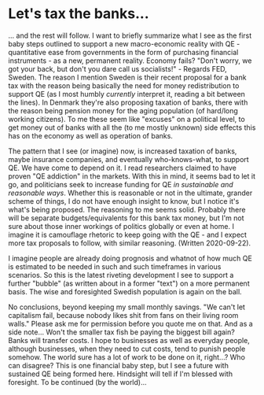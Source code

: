 # Let's tax the banks...

... and the rest will follow. I want to briefly summarize what I see as the first baby steps outlined to support a new macro-economic reality
with QE - quantitative ease from governments in the form of purchasing financial instruments - as a new, permanent reality. Economy fails?
"Don't worry, we got your back, but don't you dare call us socialists!" - Regards FED, Sweden. The reason I mention Sweden is their recent 
proposal for a bank
tax with the reason being basically the need for money redistribution to support QE (as I most humbly _currently_ interpret it, reading a bit
between the lines). In Denmark they're
also proposing taxation of banks, there with the reason being pension money for the aging population (of hard/long working citizens). To me these
seem like "excuses" on a political level, to get money out of banks with all the (to me mostly unknown) side effects this has on the economy
as well as operation of banks.


The pattern that I see (or imagine) now, is increased taxation of banks, maybe insurance companies, and eventually who-knows-what, to support QE.
We have come to depend on it. I read researchers claimed to have proven "QE addiction" in the markets.
 With this in mind, it seems bad to let it go, and politicians
seek to increase funding for QE _in sustainable and reasonable ways_. Whether this is reasonable or not in the ultimate, grander scheme of things,
I do not have enough insight to know, but I notice it's what's being proposed. The reasoning to me seems solid. Probably there will be separate
budgets/equivalents for this bank tax money, but I'm not sure about those inner workings of politics globally or even at home. I imagine it is
camouflage 
rhetoric to keep going with the QE - and I expect more tax proposals to follow, with similar reasoning. (Written 2020-09-22).


I imagine people are already doing prognosis and whatnot of how much QE is estimated to be needed in such and such timeframes in various 
scenarios. So this is the latest riveting development I see to support a further "bubble" (as written about in a former "text") on a more permanent
basis. The wise and foresighted Swedish population is again on the ball.


No conclusions, beyond keeping my small monthly savings. "We can't let capitalism fail, because nobody likes shit from fans on their living room walls."
Please ask me for permission before you quote me on that. And as a side note... Won't the smaller tax fish be paying the biggest bill again? Banks
will transfer costs. I hope to businesses as well as everyday people, although businesses,
when they need to cut costs, tend to punish people somehow. The world sure has a lot of work to be done on it, right...? Who can disagree?
This is one
financial baby step, but I see a future with sustained QE being formed here. Hindsight will tell if I'm blessed with foresight. To be continued (by
the world)...
